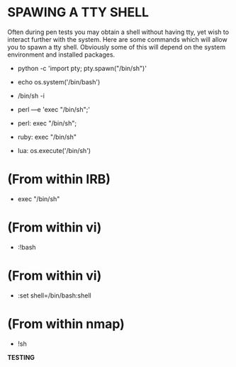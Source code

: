 # SPAWING A TTY SHELL 
Often during pen tests you may obtain a shell without having tty, yet wish to interact further with the system. Here are some commands which will allow you to spawn a tty shell. Obviously some of this will depend on the system environment and installed packages.

* python -c 'import pty; pty.spawn("/bin/sh")'

* echo os.system('/bin/bash')

* /bin/sh -i

* perl —e 'exec "/bin/sh";'

* perl: exec "/bin/sh";

* ruby: exec "/bin/sh"

* lua: os.execute('/bin/sh')

 # (From within IRB)

* exec "/bin/sh"

# (From within vi)

* :!bash

# (From within vi)

* :set shell=/bin/bash:shell

# (From within nmap)

* !sh

**TESTING**
